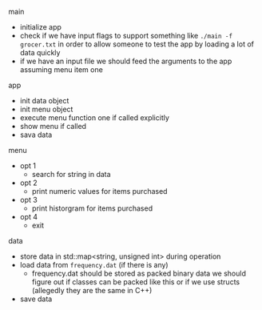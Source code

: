 main
* initialize app
* check if we have input flags
  to support something like `./main -f grocer.txt` in order to
  allow someone to test the app by loading a lot of data quickly
* if we have an input file we should feed the arguments to the app
  assuming menu item one

app
* init data object
* init menu object
* execute menu function one if called explicitly
* show menu if called
* sava data

menu
* opt 1
  * search for string in data
* opt 2
  * print numeric values for items purchased
* opt 3
  * print historgram for items purchased
* opt 4
  * exit

data
* store data in std::map<string, unsigned int> during operation
* load data from `frequency.dat` (if there is any)
  * frequency.dat should be stored as packed binary data
    we should figure out if classes can be packed like this
    or if we use structs (allegedly they are the same in C++)
* save data
